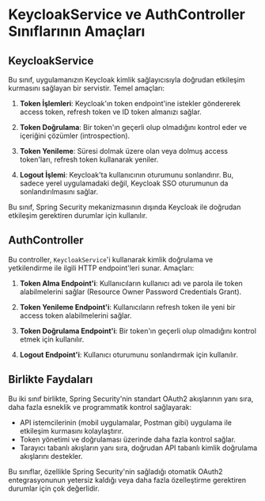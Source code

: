 # KeycloakService ve AuthController Sınıflarının Amaçları

## KeycloakService

Bu sınıf, uygulamanızın Keycloak kimlik sağlayıcısıyla doğrudan etkileşim kurmasını sağlayan bir servistir. Temel amaçları:

1. **Token İşlemleri**: Keycloak'ın token endpoint'ine istekler göndererek access token, refresh token ve ID token almanızı sağlar.

2. **Token Doğrulama**: Bir token'ın geçerli olup olmadığını kontrol eder ve içeriğini çözümler (introspection).

3. **Token Yenileme**: Süresi dolmak üzere olan veya dolmuş access token'ları, refresh token kullanarak yeniler.

4. **Logout İşlemi**: Keycloak'ta kullanıcının oturumunu sonlandırır. Bu, sadece yerel uygulamadaki değil, Keycloak SSO oturumunun da sonlandırılmasını sağlar.

Bu sınıf, Spring Security mekanizmasının dışında Keycloak ile doğrudan etkileşim gerektiren durumlar için kullanılır.

## AuthController

Bu controller, `KeycloakService`'i kullanarak kimlik doğrulama ve yetkilendirme ile ilgili HTTP endpoint'leri sunar. Amaçları:

1. **Token Alma Endpoint'i**: Kullanıcıların kullanıcı adı ve parola ile token alabilmelerini sağlar (Resource Owner Password Credentials Grant).

2. **Token Yenileme Endpoint'i**: Kullanıcıların refresh token ile yeni bir access token alabilmelerini sağlar.

3. **Token Doğrulama Endpoint'i**: Bir token'ın geçerli olup olmadığını kontrol etmek için kullanılır.

4. **Logout Endpoint'i**: Kullanıcı oturumunu sonlandırmak için kullanılır.

## Birlikte Faydaları

Bu iki sınıf birlikte, Spring Security'nin standart OAuth2 akışlarının yanı sıra, daha fazla esneklik ve programmatik kontrol sağlayarak:

- API istemcilerinin (mobil uygulamalar, Postman gibi) uygulama ile etkileşim kurmasını kolaylaştırır.
- Token yönetimi ve doğrulaması üzerinde daha fazla kontrol sağlar.
- Tarayıcı tabanlı akışların yanı sıra, doğrudan API tabanlı kimlik doğrulama akışlarını destekler.

Bu sınıflar, özellikle Spring Security'nin sağladığı otomatik OAuth2 entegrasyonunun yetersiz kaldığı veya daha fazla özelleştirme gerektiren durumlar için çok değerlidir.

